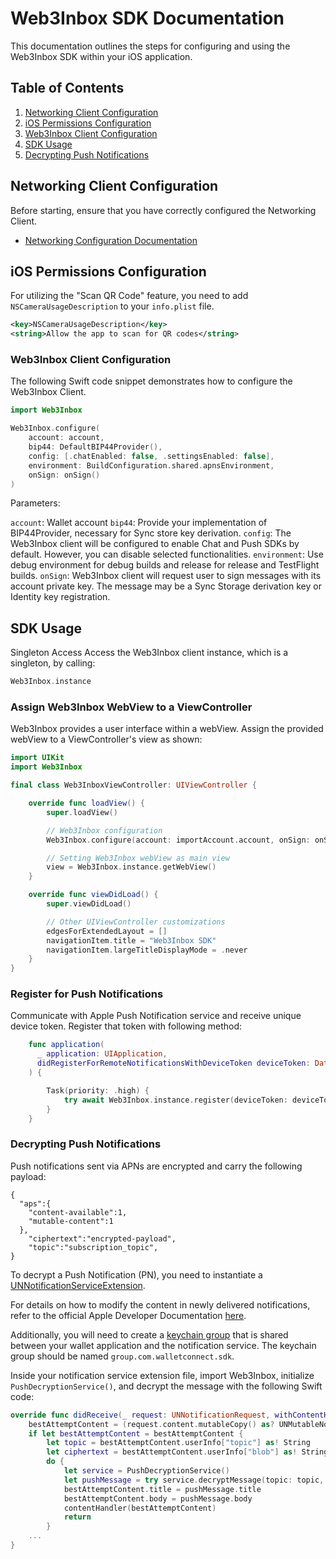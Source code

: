 # Web3Inbox SDK Documentation

This documentation outlines the steps for configuring and using the Web3Inbox SDK within your iOS application.

## Table of Contents

1. [Networking Client Configuration](#networking-client-configuration)
2. [iOS Permissions Configuration](#ios-permissions-configuration)
3. [Web3Inbox Client Configuration](#web3inbox-client-configuration)
4. [SDK Usage](#sdk-usage)
5. [Decrypting Push Notifications](#decrypting-push-notifications)

## Networking Client Configuration

Before starting, ensure that you have correctly configured the Networking Client.

- [Networking Configuration Documentation](../core/networking-configuration.md)

## iOS Permissions Configuration

For utilizing the "Scan QR Code" feature, you need to add `NSCameraUsageDescription` to your `info.plist` file.

```xml
<key>NSCameraUsageDescription</key>
<string>Allow the app to scan for QR codes</string>
```

### Web3Inbox Client Configuration
The following Swift code snippet demonstrates how to configure the Web3Inbox Client.

```swift
import Web3Inbox

Web3Inbox.configure(
    account: account,
    bip44: DefaultBIP44Provider(),
    config: [.chatEnabled: false, .settingsEnabled: false],
    environment: BuildConfiguration.shared.apnsEnvironment,
    onSign: onSign()
)
```
Parameters:

`account`: Wallet account
`bip44`: Provide your implementation of BIP44Provider, necessary for Sync store key derivation.
`config`: The Web3Inbox client will be configured to enable Chat and Push SDKs by default. However, you can disable selected functionalities.
`environment`: Use debug environment for debug builds and release for release and TestFlight builds.
`onSign`: Web3Inbox client will request user to sign messages with its account private key. The message may be a Sync Storage derivation key or Identity key registration.

## SDK Usage
Singleton Access
Access the Web3Inbox client instance, which is a singleton, by calling:

```swift
Web3Inbox.instance
```

### Assign Web3Inbox WebView to a ViewController
Web3Inbox provides a user interface within a webView. Assign the provided webView to a ViewController's view as shown:
```swift
import UIKit
import Web3Inbox

final class Web3InboxViewController: UIViewController {

    override func loadView() {
        super.loadView()

        // Web3Inbox configuration
        Web3Inbox.configure(account: importAccount.account, onSign: onSing)

        // Setting Web3Inbox webView as main view
        view = Web3Inbox.instance.getWebView()
    }

    override func viewDidLoad() {
        super.viewDidLoad()

        // Other UIViewController customizations
        edgesForExtendedLayout = []
        navigationItem.title = "Web3Inbox SDK"
        navigationItem.largeTitleDisplayMode = .never
    }
}

```

### Register for Push Notifications
Communicate with Apple Push Notification service and receive unique device token. Register that token with following method:

```swift
    func application(
      _ application: UIApplication,
      didRegisterForRemoteNotificationsWithDeviceToken deviceToken: Data
    ) {

        Task(priority: .high) {            
            try await Web3Inbox.instance.register(deviceToken: deviceToken)
        }
    }
```

### Decrypting Push Notifications
Push notifications sent via APNs are encrypted and carry the following payload:

```
{
  "aps":{
    "content-available":1,
    "mutable-content":1
  },
    "ciphertext":"encrypted-payload",
    "topic":"subscription_topic",
}
```

To decrypt a Push Notification (PN), you need to instantiate a [UNNotificationServiceExtension](https://developer.apple.com/documentation/usernotifications/unnotificationserviceextension). 

For details on how to modify the content in newly delivered notifications, refer to the official Apple Developer Documentation [here](https://developer.apple.com/documentation/usernotifications/modifying_content_in_newly_delivered_notifications).

Additionally, you will need to create a [keychain group](https://developer.apple.com/documentation/security/keychain_services/keychain_items/sharing_access_to_keychain_items_among_a_collection_of_apps) that is shared between your wallet application and the notification service. The keychain group should be named `group.com.walletconnect.sdk`.

Inside your notification service extension file, import Web3Inbox, initialize `PushDecryptionService()`, and decrypt the message with the following Swift code:

```swift
override func didReceive(_ request: UNNotificationRequest, withContentHandler contentHandler: @escaping (UNNotificationContent) -> Void) {
    bestAttemptContent = (request.content.mutableCopy() as? UNMutableNotificationContent)
    if let bestAttemptContent = bestAttemptContent {
        let topic = bestAttemptContent.userInfo["topic"] as! String
        let ciphertext = bestAttemptContent.userInfo["blob"] as! String
        do {
            let service = PushDecryptionService()
            let pushMessage = try service.decryptMessage(topic: topic, ciphertext: ciphertext)
            bestAttemptContent.title = pushMessage.title
            bestAttemptContent.body = pushMessage.body
            contentHandler(bestAttemptContent)
            return
        }
    ...
}

